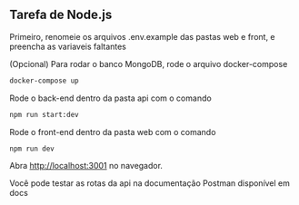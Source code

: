 ## Tarefa de Node.js

Primeiro, renomeie os arquivos .env.example das pastas web e front, e preencha as variaveis faltantes

(Opcional) Para rodar o banco MongoDB, rode o arquivo docker-compose

```bash
docker-compose up
```

Rode o back-end dentro da pasta api com o comando

```bash
npm run start:dev
```

Rode o front-end dentro da pasta web com o comando

```bash
npm run dev
```

Abra [http://localhost:3001](http://localhost:3001) no navegador.


Você pode testar as rotas da api na documentação Postman disponível em docs